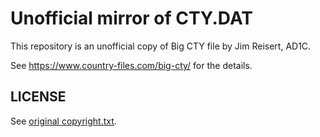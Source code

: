 # Unofficial mirror of CTY.DAT

This repository is an unofficial copy of Big CTY file by Jim Reisert, AD1C.

See <https://www.country-files.com/big-cty/> for the details.

## LICENSE

See [original copyright.txt](cty.dat.copyright.txt).
